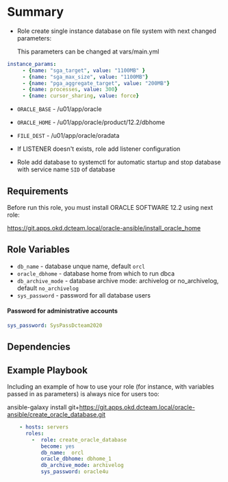 Summary
=========

- Role create single instance database on file system with next changed parameters:

  This parameters can be changed at vars/main.yml
```yaml
instance_params:
     - {name: "sga_target", value: "1100MB" }
     - {name: "sga_max_size", value: "1100MB"} 
     - {name: "pga_aggregate_target", value: "200MB"}
     - {name: processes, value: 300}
     - {name: cursor_sharing, value: force}
```
  -  `ORACLE_BASE` - /u01/app/oracle
  - `ORACLE_HOME` - /u01/app/oracle/product/12.2/dbhome
  - `FILE_DEST` - /u01/app/oracle/oradata

- If LISTENER doesn't exists, role add listener configuration 
- Role add database to systemctl for automatic startup and stop database with service name `SID` of database

Requirements
------------

Before run this role, you must install ORACLE SOFTWARE 12.2 using next role:

https://git.apps.okd.dcteam.local/oracle-ansible/install_oracle_home

Role Variables
--------------
- `db_name` - database unque name, default `orcl`
-  `oracle_dbhome` - database home from which to run dbca
- `db_archive_mode` - database archive mode: archivelog or no_archivelog, default `no_archivelog`
- `sys_password` - password for all database users

 #### **Password for administrative accounts**
```yml
sys_password: SysPassDcteam2020
```
 


Dependencies
------------



Example Playbook
----------------

Including an example of how to use your role (for instance, with variables passed in as parameters) is always nice for users too:

ansible-galaxy install git+https://git.apps.okd.dcteam.local/oracle-ansible/create_oracle_database.git
```yml
    - hosts: servers
      roles:
        -  role: create_oracle_database
           become: yes 
           db_name:  orcl
           oracle_dbhome: dbhome_1
           db_archive_mode: archivelog
           sys_password: oracle4u
```
